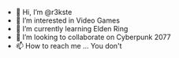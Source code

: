 - 👋 Hi, I’m @r3kste
- 👀 I’m interested in Video Games
- 🌱 I’m currently learning Elden Ring
- 💞️ I’m looking to collaborate on Cyberpunk 2077
- 📫 How to reach me ... You don't

<!---
r3kste/r3kste is a ✨ special ✨ repository because its `README.md` (this file) appears on your GitHub profile.
You can click the Preview link to take a look at your changes.
--->
